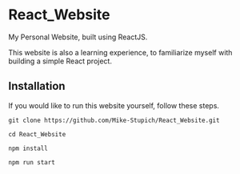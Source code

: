 # React_Website

My Personal Website, built using ReactJS.

This website is also a learning experience, to familiarize myself with building a simple React project.

## Installation
If you would like to run this website yourself, follow these steps.

```
git clone https://github.com/Mike-Stupich/React_Website.git

cd React_Website

npm install

npm run start
```
